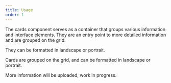 ```yaml
---
title: Usage
order: 1
---
```


The cards component serves as a container that groups various information and interface elements. They are an entry point to more detailed information and are grouped on the grid.

They can be formatted in landscape or portrait.

Cards are grouped on the grid, and can be formatted in landscape or portrait.

More information will be uploaded, work in progress.
